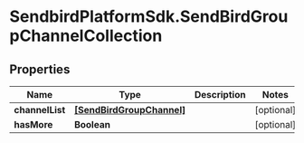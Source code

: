 # SendbirdPlatformSdk.SendBirdGroupChannelCollection

## Properties

Name | Type | Description | Notes
------------ | ------------- | ------------- | -------------
**channelList** | [**[SendBirdGroupChannel]**](SendBirdGroupChannel.md) |  | [optional] 
**hasMore** | **Boolean** |  | [optional] 


